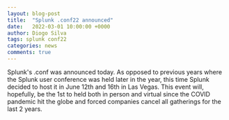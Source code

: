 ```yaml
---
layout: blog-post
title:  "Splunk .conf22 announced"
date:   2022-03-01 10:00:00 +0000
author: Diogo Silva
tags: splunk conf22
categories: news
comments: true
---
```


Splunk's .conf was announced today. As opposed to previous years where the Splunk user conference was held later in the year, this time Splunk decided to host it in June 12th and 16th in Las Vegas. This event will, hopefully, be the 1st to held both in person and virtual since the COVID pandemic hit the globe and forced companies cancel all gatherings for the last 2 years.
